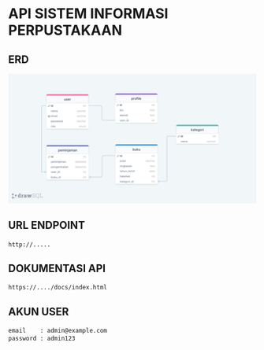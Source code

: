 # API SISTEM INFORMASI PERPUSTAKAAN

## ERD

![ERD!](./ERD.png 'ERD')

## URL ENDPOINT

    http://.....

## DOKUMENTASI API

    https://..../docs/index.html

## AKUN USER

    email    : admin@example.com
    password : admin123
